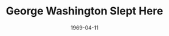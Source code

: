 ---
title: George Washington Slept Here
date: 1969-04-11
closing_date: 1969-04-19
layout: productions
featured_image:
image_caption:
image_credit:
playbill:
category:
Theatre: Theatre Jacksonville
Venue: Little Theatre
cast:
- Mr. Kimber: Robert Hilgenberg
- Newton Fuller: Roby Robson
- Annabelle Fuller: Carolyn Courreges
- Madge Fuller: Jill Hartley
- Steve Eldridge: Wayne Wofford
- Katie: Louis Navarre
- Mrs. Douglas: Becky Williams
- Clayton Evans: Walter Hyams
- Rena Leslie: Jeannie Lee
- Hester: Diane Catherwood
- Raymond: Robert Miltenberg
- Uncle Stanley: Paul Galloway
- Leggett Frazer: Reg Smith
- Tommy Hughes: Darryl McIntyre
- Sue Barrington: Maria Alarcon
- Miss Wilcox: Barbara Pike
- Mr. Prescott: John Walker
crew:
- Director: Robert Knowles
- Scenic Design: Ham Waddell
- Lighting Design: David Herwitz
- Stage Manager: Marshall Grauer
- Assistant Stage Manager: Douglas Thomas
- Lighting:
  - Ray Navarre
  - Lee E. Moore
- Sound:
  - Mike Fetters
  - Robert Fetters
- Properties:
  - Katie Raven
  - Mary Ellen Calhoun
  - Mary Coyle
  - Suzanne Lanier
  - Norma Patrick
  - Lollie Raven
  - Vivienne Winemiller
- Set Construction:
  - Curtis Bremer
  - Kent Case
  - Robert Claremont
  - Aileen Davis
  - John Fisher
  - June Fletcher
  - John Griffith
  - Lee E. Moore
  - Ray Navarre
  - Katie Raven
  - Cliff Reynolds
  - Bill Siemer
  - Jenetta Vest
  - Steve Vest
  - Paul Whitfield
  - Becky Williams
  - Martha Worsley
- Make-up: John Walker
- Publicity:
  - Rosa Harlan
  - L.A. Hanson
- Box Office:
  - Ann Dubow
  - Gert Berman
external_links:
---